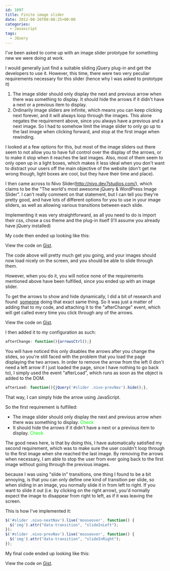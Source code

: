 ```yaml
---
id: 1097
title: Finite image slider
date: 2012-08-26T00:08:25+00:00
categories:
  - Javascript
tags:
  - JQuery
---
```

I've been asked to come up with an image slider prototype for something new we were doing at work.

I would generally just find a suitable sliding jQuery plug-in and get the developers to use it. However, this time, there were two very peculiar requirements necessary for this slider (hence why I was asked to prototype it)

  1. The image slider should only display the next and previous arrow when there was something to display. It should hide the arrows if it didn't have a next or a previous item to display.
  2. Ordinarily image sliders are infinite, which means you can keep clicking next forever, and it will always loop through the images. This alone negates the requirement above, since you always have a previous and a next image. So I had to somehow limit the image slider to only go up to the last image when clicking forward, and stop at the first image when rewinding.

I looked at a few options for this, but most of the image sliders out there seem to not allow you to have full control over the display of the arrows, or to make it stop when it reaches the last images. Also, most of them seem to only open up in a light boxes, which makes it less ideal when you don't want to distract your users off the main objective of the website (don't get me wrong though, light boxes are cool, but they have their time and place).

I then came across to Nivo Slider(http://nivo.dev7studios.com/), which claims to be the "The world's most awesome jQuery & WordPress Image Slider". I can't really comment on that statement, but I can tell you they're pretty good, and have lots of different options for you to use in your image sliders, as well as allowing various transitions between each slide.

Implementing it was very straightforward, as all you need to do is import their css, chose a css theme and the plug-in itself (I'll assume you already have jQuery installed)

My code then ended up looking like this:

<div class="oembed-gist">
  <noscript>
    View the code on <a href="https://gist.github.com/3450227">Gist</a>.
  </noscript>
</div>

The code above will pretty much get you going, and your images should now load nicely on the screen, and you should be able to slide through them.

However, when you do it, you will notice none of the requirements mentioned above have been fulfilled, since you ended up with an image slider.

To get the arrows to show and hide dynamically, I did a bit of research and found  <a title="Nivo Slider - Disable [revious and next arrow" href="http://www.soslignes-ecrivain-public.fr/Nivo-Slider-disable-prev-next-arrow-first-last-slide.html" target="_blank">someone</a> doing that exact same thing. So it was just a matter of adding that to my code, and attaching it to the "afterChange" event, which will get called every time you click through any of the arrows.

<div class="oembed-gist">
  <noscript>
    View the code on <a href="https://gist.github.com/3450832">Gist</a>.
  </noscript>
</div>

I then added it to my configuration as such:

```javascript
afterChange: function(){arrowsCtrl();}
```

You will have noticed this only disables the arrows after you change the slides, so you're still faced with the problem that you load the page displaying the two arrows. In order to remove the arrow from the left (I don't need a left arrow if I just loaded the page, since I have nothing to go back to), I simply used the event "afterLoad", which runs as soon as the object is added to the DOM.

```javascript
afterLoad: function(){jQuery('#slider .nivo-prevNav').hide();},
```

That way, I can simply hide the arrow using JavaScript.

So the first requirement is fulfilled:

  * The image slider should only display the next and previous arrow when there was something to display. <span style="color: #00ff00;">Check</span>
  * It should hide the arrows if it didn't have a next or a previous item to display. <span style="color: #00ff00;">Check</span>

The good news here, is that by doing this, I have automatically satisfied my second requirement, which was to make sure the user couldn't loop through to the first image when she reached the last image. By removing the arrows when necessary, I am able to stop the user from ever going back to the first image without going through the previous images.

because I was using "slide in" transitions, one thing I found to be a bit annoying, is that you can only define one kind of transition per slide, so when sliding in an image, you normally slide it in from left to right. If you want to slide it out (i.e. by clicking on the right arrow), you'd normally expect the image to disappear from right to left, as if it was leaving the screen.

This is how I've implemented it:

```javascript
$('#slider .nivo-nextNav').live('mouseover', function() {
  $('img').attr("data-transition", "slideInLeft");
});
$('#slider .nivo-prevNav').live('mouseover', function() {
  $('img').attr("data-transition", "slideInRight");
});
 ```

My final code ended up looking like this:

<div class="oembed-gist">
  <noscript>
    View the code on <a href="https://gist.github.com/3450832">Gist</a>.
  </noscript>
</div>

<!-- ### **<span style="color: #339966;"><a title="Finite Image Slider - Demo" href="https://s3-eu-west-1.amazonaws.com/files.placona.co.uk/finite-image-slider/index.html" target="_blank"><span style="color: #339966;">View Demo</span></a></span>** -->
